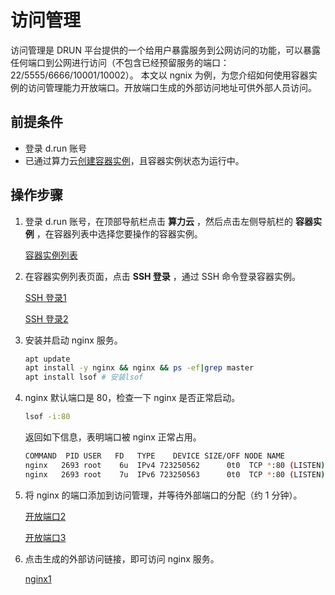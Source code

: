 # 访问管理

访问管理是 DRUN 平台提供的一个给用户暴露服务到公网访问的功能，可以暴露任何端口到公网进行访问（不包含已经预留服务的端口：22/5555/6666/10001/10002）。
本文以 ngnix 为例，为您介绍如何使用容器实例的访问管理能力开放端口。开放端口生成的外部访问地址可供外部人员访问。

## 前提条件

- 登录 d.run 账号
- 已通过算力云[创建容器实例](https://docs.d.run/zestu/instance)，且容器实例状态为运行中。

## 操作步骤

1. 登录 d.run 账号，在顶部导航栏点击 __算力云__ ，然后点击左侧导航栏的 __容器实例__ ，在容器列表中选择您要操作的容器实例。

    [容器实例列表](../images/ins1.png)

1. 在容器实例列表页面，点击 __SSH 登录__ ，通过 SSH 命令登录容器实例。

    [SSH 登录1](../images/sshsecret.png)
    
    [SSH 登录2](../images/terminal1.jpeg)

1. 安装并启动 nginx 服务。

    ```bash
    apt update
    apt install -y nginx && nginx && ps -ef|grep master
    apt install lsof # 安装lsof
    ```

1. nginx 默认端口是 80，检查一下 nginx 是否正常启动。

    ```bash
    lsof -i:80
    ```
    
    返回如下信息，表明端口被 nginx 正常占用。
    
    ```bash
    COMMAND  PID USER   FD   TYPE    DEVICE SIZE/OFF NODE NAME
    nginx   2693 root    6u  IPv4 723250562      0t0  TCP *:80 (LISTEN)
    nginx   2693 root    7u  IPv6 723250563      0t0  TCP *:80 (LISTEN)
    ```

1. 将 nginx 的端口添加到访问管理，并等待外部端口的分配（约 1 分钟）。

    [开放端口2](../images/openport2.png)
    
    [开放端口3](../images/openport3.png)

1. 点击生成的外部访问链接，即可访问 nginx 服务。

    [nginx1](../images/NGINX1.png)
